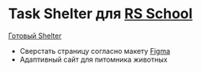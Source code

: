 # Task Shelter для [RS School](https://github.com/rolling-scopes-school/tasks/blob/master/tasks/shelter/shelter.md)

[Готовый Shelter](https://vriitter.github.io/shelter/shelter/)

- Сверстать страницу согласно макету [Figma](https://www.figma.com/file/Yk6EnbY63FyG2PJTFkJDMh/shelter)
- Адаптивный сайт для питомника животных
